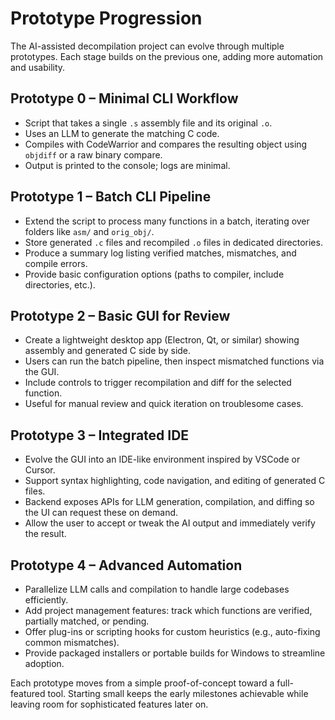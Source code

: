 # Prototype Progression

The AI-assisted decompilation project can evolve through multiple prototypes. Each stage builds on the previous one, adding more automation and usability.

## Prototype 0 – Minimal CLI Workflow
- Script that takes a single `.s` assembly file and its original `.o`.
- Uses an LLM to generate the matching C code.
- Compiles with CodeWarrior and compares the resulting object using `objdiff` or a raw binary compare.
- Output is printed to the console; logs are minimal.

## Prototype 1 – Batch CLI Pipeline
- Extend the script to process many functions in a batch, iterating over folders like `asm/` and `orig_obj/`.
- Store generated `.c` files and recompiled `.o` files in dedicated directories.
- Produce a summary log listing verified matches, mismatches, and compile errors.
- Provide basic configuration options (paths to compiler, include directories, etc.).

## Prototype 2 – Basic GUI for Review
- Create a lightweight desktop app (Electron, Qt, or similar) showing assembly and generated C side by side.
- Users can run the batch pipeline, then inspect mismatched functions via the GUI.
- Include controls to trigger recompilation and diff for the selected function.
- Useful for manual review and quick iteration on troublesome cases.

## Prototype 3 – Integrated IDE
- Evolve the GUI into an IDE-like environment inspired by VSCode or Cursor.
- Support syntax highlighting, code navigation, and editing of generated C files.
- Backend exposes APIs for LLM generation, compilation, and diffing so the UI can request these on demand.
- Allow the user to accept or tweak the AI output and immediately verify the result.

## Prototype 4 – Advanced Automation
- Parallelize LLM calls and compilation to handle large codebases efficiently.
- Add project management features: track which functions are verified, partially matched, or pending.
- Offer plug-ins or scripting hooks for custom heuristics (e.g., auto-fixing common mismatches).
- Provide packaged installers or portable builds for Windows to streamline adoption.

Each prototype moves from a simple proof-of-concept toward a full-featured tool. Starting small keeps the early milestones achievable while leaving room for sophisticated features later on.
